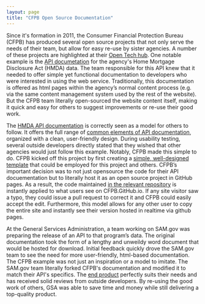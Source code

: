 ```yaml
---
layout: page
title: "CFPB Open Source Documentation"
---
```


Since it's formation in 2011, the Consumer Financial Protection Bureau (CFPB) has produced several open source projects that not only serve the needs of their team, but allow for easy re-use by sister agencies.  A number of these projects are highlighted at their [Open Tech hub](http://cfpb.github.io/).  One notable example is the [API documetation](http://cfpb.github.io/api/hmda/) for the agency's Home Mortgage Disclosure Act (HMDA) data.  The team responsible for this API knew that it needed to offer simple yet functional documentation to developers who were interested in using the web service.  Traditionally, this documentation is offered as html pages within the agency’s normal content process (e.g. via the same content management system used by the rest of the website).  But the CFPB team literally open-sourced the website content itself, making it quick and easy for others to suggest improvements or re-use their good work.  

The [HMDA API documentation](http://cfpb.github.io/api/hmda/) is correctly seen as a model for others to follow.  It offers the full range of [common elements of API documentation](http://18f.github.io/API-All-the-X/pages/api_release_kit), organized with a clean, user-friendly design.  During usability testing, several outside developers directly stated that they wished that other agencies would just follow this example.  Notably, CFPB made this simple to do.  CFPB kicked off this project by first creating a [simple, well-designed template](http://cfpb.github.io/DOCter/index.html) that could be employed for this project and others.  CFPB’s important decision was to not just opensource the code for their API docuementation but to literally host it as an open source project in GitHub pages.   As a result, the code maintained [in the relevant repository](http://github.com/cfpb/api) is instantly applied to what users see on CFPB.GitHub.io.  If any site visitor saw a typo, they could issue a pull request to correct it and CFPB could easily accept the edit.  Furthermore, this model allows for any other user to copy the entire site and instantly see their version hosted in realtime via github pages.  

At the General Services Administration, a team working on SAM.gov was preparing the release of an API to that program’s data.  The original documentation took the form of a lengthy and unweildy word document that would be hosted for download.  Initial feedback quickly drove the SAM.gov team to see the need for more user-friendly, html-based documentation.  The CFPB example was not just an inspiration or a model to imitate.  The SAM.gov team literally forked CFPB's documentation and modified it to match their API's specifics.  The [end product](http://gsa.github.io/sam_api/sam/) perfectly suits their needs and has received solid reviews from outside developers.  By re-using the good work of others, GSA was able to save time and money while still delivering a top-quality product.  
